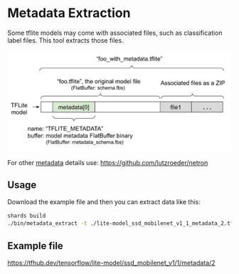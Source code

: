 # Metadata Extraction

Some tflite models may come with associated files, such as classification label files.
This tool extracts those files.

![metadata format](./model_with_metadata.png)

For other [metadata](https://www.tensorflow.org/lite/models/convert/metadata) details use: https://github.com/lutzroeder/netron

## Usage

Download the example file and then you can extract data like this:

```bash
shards build
./bin/metadata_extract -t ./lite-model_ssd_mobilenet_v1_1_metadata_2.tflite
```

## Example file

https://tfhub.dev/tensorflow/lite-model/ssd_mobilenet_v1/1/metadata/2
